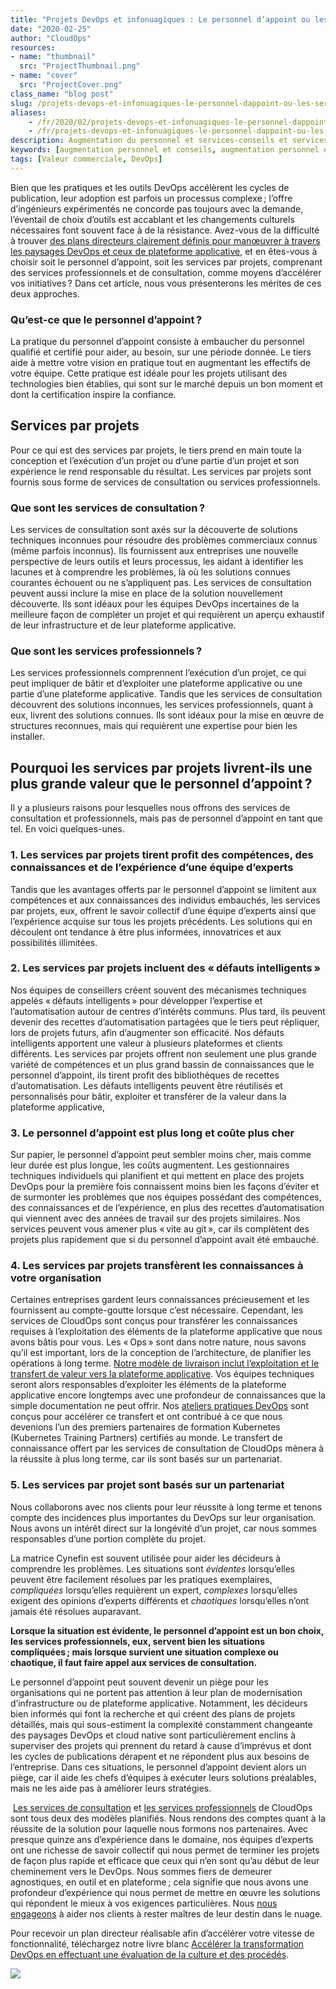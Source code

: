 ```yaml
---
title: "Projets DevOps et infonuagiques : Le personnel d’appoint ou les services par projets?"
date: "2020-02-25"
author: "CloudOps"
resources:
- name: "thumbnail"
  src: "ProjectThumbnail.png"
- name: "cover"
  src: "ProjectCover.png"
class_name: "blog post"
slug: /projets-devops-et-infonuagiques-le-personnel-dappoint-ou-les-services-par-projets
aliases:
    - /fr/2020/02/projets-devops-et-infonuagiques-le-personnel-dappoint-ou-les-services-par-projets%E2%80%89/
    - /fr/projets-devops-et-infonuagiques-le-personnel-dappoint-ou-les-services-par-projets
description: Augmentation du personnel et services-conseils et services gérés. Quel est le meilleur modèle de livraison pour votre nuage et projet DevOps?
keywords: [augmentation personnel et conseils, augmentation personnel et services professionnels, modèles devops, projets devops]
tags: [Valeur commerciale, DevOps]
---
```


<p>Bien que les pratiques et les outils DevOps accélèrent les cycles de publication, leur adoption est parfois un processus complexe ; l’offre d’ingénieurs expérimentés ne concorde pas toujours avec la demande, l’éventail de choix d’outils est accablant et les changements culturels nécessaires font souvent face à de la résistance. Avez-vous de la difficulté à trouver <a href="https://info.cloudops.com/accelerer_la_transformation_devops">des plans directeurs clairement définis pour manœuvrer à travers les paysages DevOps et ceux de plateforme applicative</a>, et en êtes-vous à choisir soit le personnel d’appoint, soit les services par projets, comprenant des services professionnels et de consultation, comme moyens d’accélérer vos initiatives ? Dans cet article, nous vous présenterons les mérites de ces deux approches.</p><h3>Qu’est-ce que le personnel d’appoint ?</h3><p>La pratique du personnel d’appoint consiste à embaucher du personnel qualifié et certifié pour aider, au besoin, sur une période donnée. Le tiers aide à mettre votre vision en pratique tout en augmentant les effectifs de votre équipe. Cette pratique est idéale pour les projets utilisant des technologies bien établies, qui sont sur le marché depuis un bon moment et dont la certification inspire la confiance.&nbsp;</p><h2>Services par projets</h2><p>Pour ce qui est des services par projets, le tiers prend en main toute la conception et l’exécution d’un projet ou d’une partie d’un projet et son expérience le rend responsable du résultat. Les services par projets sont fournis sous forme de services de consultation ou services professionnels.</p><h3>Que sont les services de consultation ?</h3><p>Les services de consultation sont axés sur la découverte de solutions techniques inconnues pour résoudre des problèmes commerciaux connus (même parfois inconnus). Ils fournissent aux entreprises une nouvelle perspective de leurs outils et leurs processus, les aidant à identifier les lacunes et à comprendre les problèmes, là où les solutions connues courantes échouent ou ne s’appliquent pas. Les services de consultation peuvent aussi inclure la mise en place de la solution nouvellement découverte. Ils sont idéaux pour les équipes DevOps incertaines de la meilleure façon de compléter un projet et qui requièrent un aperçu exhaustif de leur infrastructure et de leur plateforme applicative.</p><h3><strong>Que sont les services professionnels ?</strong></h3><p>Les services professionnels comprennent l’exécution d’un projet, ce qui peut impliquer de bâtir et d’exploiter une plateforme applicative ou une partie d’une plateforme applicative. Tandis que les services de consultation découvrent des solutions inconnues, les services professionnels, quant à eux, livrent des solutions connues. Ils sont idéaux pour la mise en œuvre de structures reconnues, mais qui requièrent une expertise pour bien les installer.</p><h2>Pourquoi les services par projets livrent-ils une plus grande valeur que le personnel d’appoint ?</h2><p>Il y a plusieurs raisons pour lesquelles nous offrons des services de consultation et professionnels, mais pas de personnel d’appoint en tant que tel. En voici quelques-unes.</p><h3>1. Les services par projets tirent profit des compétences, des connaissances et de l’expérience d’une équipe d’experts</h3><p>Tandis que les avantages offerts par le personnel d’appoint se limitent aux compétences et aux connaissances des individus embauchés, les services par projets, eux, offrent le savoir collectif d’une équipe d’experts ainsi que l’expérience acquise sur tous les projets précédents. Les solutions qui en découlent ont tendance à être plus informées, innovatrices et aux possibilités illimitées.&nbsp;</p><h3>2. Les services par projets incluent des « défauts intelligents »</h3><p>Nos équipes de conseillers créent souvent des mécanismes techniques appelés « défauts intelligents » pour développer l’expertise et l’automatisation autour de centres d’intérêts communs. Plus tard, ils peuvent devenir des recettes d’automatisation partagées que le tiers peut répliquer, lors de projets futurs, afin d’augmenter son efficacité. Nos défauts intelligents apportent une valeur à plusieurs plateformes et clients différents. Les services par projets offrent non seulement une plus grande variété de compétences et un plus grand bassin de connaissances que le personnel d’appoint, ils tirent profit des bibliothèques de recettes d’automatisation. Les défauts intelligents peuvent être réutilisés et personnalisés pour bâtir, exploiter et transférer de la valeur dans la plateforme applicative,</p><h3>3. Le personnel d’appoint est plus long et coûte plus cher</h3><p>Sur papier, le personnel d’appoint peut sembler moins cher, mais comme leur durée est plus longue, les coûts augmentent. Les gestionnaires techniques individuels qui planifient et qui mettent en place des projets DevOps pour la première fois connaissent moins bien les façons d’éviter et de surmonter les problèmes que nos équipes possédant des compétences, des connaissances et de l’expérience, en plus des recettes d’automatisation qui viennent avec des années de travail sur des projets similaires. Nos services peuvent vous amener plus « vite au git », car ils complètent des projets plus rapidement que si du personnel d’appoint avait été embauché.</p><h3>4. Les services par projets transfèrent les connaissances à votre organisation</h3><p>Certaines entreprises gardent leurs connaissances précieusement et les fournissent au compte-goutte lorsque c’est nécessaire. Cependant, les services de CloudOps sont conçus pour transférer les connaissances requises à l’exploitation des éléments de la plateforme applicative que nous avons bâtis pour vous. Les « Ops » sont dans notre nature, nous savons qu’il est important, lors de la conception de l’architecture, de planifier les opérations à long terme. <a href="https://www.cloudops.com/fr/2019/05/le-modele-de-livraison-cloudops-une-livraison-de-valeur-acceleree-grace-au-code-et-a-la-collaboration/">Notre modèle de livraison inclut l’exploitation et le transfert de valeur vers la plateforme applicative</a>. Vos équipes techniques seront alors responsables d’exploiter les éléments de la plateforme applicative encore longtemps avec une profondeur de connaissances que la simple documentation ne peut offrir. Nos <a href="https://www.cloudops.com/fr/ateliers/">ateliers pratiques DevOps</a> sont conçus pour accélérer ce transfert et ont contribué à ce que nous devenions l’un des premiers partenaires de formation Kubernetes (Kubernetes Training Partners) certifiés au monde. Le transfert de connaissance offert par les services de consultation de CloudOps mènera à la réussite à plus long terme, car ils sont basés sur un partenariat.</p><h3>5. Les services par projet sont basés sur un partenariat</h3><p>Nous collaborons avec nos clients pour leur réussite à long terme et tenons compte des incidences plus importantes du DevOps sur leur organisation. Nous avons un intérêt direct sur la longévité d’un projet, car nous sommes responsables d’une portion complète du projet.</p><p>La matrice Cynefin est souvent utilisée pour aider les décideurs à comprendre les problèmes. Les situations sont <em>évidentes</em> lorsqu’elles peuvent être facilement résolues par les pratiques exemplaires, <em>compliquées</em> lorsqu’elles requièrent un expert, <em>complexes</em> lorsqu’elles exigent des opinions d’experts différents et <em>chaotiques</em> lorsqu’elles n’ont jamais été résolues auparavant.&nbsp;</p><p><strong>Lorsque la situation est évidente, le personnel d’appoint est un bon choix, les services professionnels, eux, servent bien les situations compliquées ; mais lorsque survient une situation complexe ou chaotique, il faut faire appel aux services de consultation.</strong></p><p>Le personnel d’appoint peut souvent devenir un piège pour les organisations qui ne portent pas attention à leur plan de modernisation d’infrastructure ou de plateforme applicative. Notamment, les décideurs bien informés qui font la recherche et qui créent des plans de projets détaillés, mais qui sous-estiment la complexité constamment changeante des paysages DevOps et cloud native sont particulièrement enclins à superviser des projets qui prennent du retard à cause d’imprévus et dont les cycles de publications dérapent et ne répondent plus aux besoins de l’entreprise. Dans ces situations, le personnel d’appoint devient alors un piège, car il aide les chefs d’équipes à exécuter leurs solutions préalables, mais ne les aide pas à améliorer leurs stratégies.</p><p>&nbsp;<a href="https://www.cloudops.com/fr/kubernetes-et-nuage-natif/">Les services de consultation</a> et <a href="https://www.cloudops.com/fr/services-geres-2/">les services professionnels</a> de CloudOps sont tous deux des modèles planifiés. Nous rendons des comptes quant à la réussite de la solution pour laquelle nous formons nos partenaires. Avec presque quinze ans d’expérience dans le domaine, nos équipes d’experts ont une richesse de savoir collectif qui nous permet de terminer les projets de façon plus rapide et efficace que ceux qui n’en sont qu’au début de leur cheminement vers le DevOps. Nous sommes fiers de demeurer agnostiques, en outil et en plateforme ; cela signifie que nous avons une profondeur d’expérience qui nous permet de mettre en œuvre les solutions qui répondent le mieux à vos exigences particulières. Nous <a href="https://www.cloudops.com/fr/2019/12/nos-promesses-envers-notre-clientele/">nous engageons</a> à aider nos clients à rester maîtres de leur destin dans le nuage<em>.</em></p><p>Pour recevoir un plan directeur réalisable afin d’accélérer votre vitesse de fonctionnalité, téléchargez notre livre blanc <a href="https://info.cloudops.com/accelerer_la_transformation_devops">Accélérer la transformation DevOps en effectuant une évaluation de la culture et des procédés</a>.</p>

<div class="row">
    <div class="col-xl-8 offset-xl-2 col-lg-10 offset-lg-1 col-md-10 offset-md-1 col-sm-12 col-xs-12 cta-image">
      <img src="/images/blog/cta/livreblanc.jpeg">
    </div>
</div>
